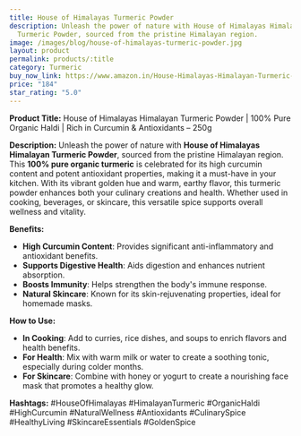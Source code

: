 ```yaml
---
title: House of Himalayas Turmeric Powder
description: Unleash the power of nature with House of Himalayas Himalayan
  Turmeric Powder, sourced from the pristine Himalayan region.
image: /images/blog/house-of-himalayas-turmeric-powder.jpg
layout: product
permalink: products/:title
category: Turmeric
buy_now_link: https://www.amazon.in/House-Himalayas-Himalayan-Turmeric-Sustainably/dp/B0D7PRDMXQ/ref=sr_1_45?crid=1IBX4K52DVNNJ&tag=m0150-21
price: "184"
star_rating: "5.0"
---
```

**Product Title:** House of Himalayas Himalayan Turmeric Powder | 100% Pure Organic Haldi | Rich in Curcumin & Antioxidants – 250g

**Description:**
Unleash the power of nature with **House of Himalayas Himalayan Turmeric Powder**, sourced from the pristine Himalayan region. This **100% pure organic turmeric** is celebrated for its high curcumin content and potent antioxidant properties, making it a must-have in your kitchen. With its vibrant golden hue and warm, earthy flavor, this turmeric powder enhances both your culinary creations and health. Whether used in cooking, beverages, or skincare, this versatile spice supports overall wellness and vitality.

**Benefits:**
- **High Curcumin Content**: Provides significant anti-inflammatory and antioxidant benefits.
- **Supports Digestive Health**: Aids digestion and enhances nutrient absorption.
- **Boosts Immunity**: Helps strengthen the body's immune response.
- **Natural Skincare**: Known for its skin-rejuvenating properties, ideal for homemade masks.

**How to Use:**
- **In Cooking**: Add to curries, rice dishes, and soups to enrich flavors and health benefits.
- **For Health**: Mix with warm milk or water to create a soothing tonic, especially during colder months.
- **For Skincare**: Combine with honey or yogurt to create a nourishing face mask that promotes a healthy glow.

**Hashtags:**
#HouseOfHimalayas #HimalayanTurmeric #OrganicHaldi #HighCurcumin #NaturalWellness #Antioxidants #CulinarySpice #HealthyLiving #SkincareEssentials #GoldenSpice
